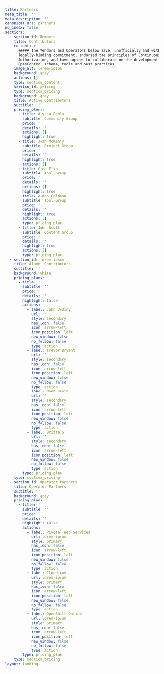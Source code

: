 ```yaml
---
title: Partners
meta_title: ''
meta_description: ''
canonical_url: partners
no_index: false
sections:
  - section_id: Members
    title: Contributors
    content: >
      ##### The Vendors and Operators below have, unofficially and without any
      legally-binding commitment, endorsed the principles of Continuous
      Authorization, and have agreed to collaborate on the development of the
      OpenControl schema, tools and best practices.
    image_alt: lorem-ipsum
    background: gray
    actions: []
    type: section_content
  - section_id: pricing
    type: section_pricing
    background: gray
    title: Active Contributors
    subtitle: ''
    pricing_plans:
      - title: Alyssa Feola
        subtitle: Community Group
        price: ''
        details: ''
        actions: []
        highlight: true
      - title: Josh McKenty
        subtitle: Project Group
        price: ''
        details: ''
        highlight: true
        actions: []
      - title: Greg Elin
        subtitle: Tool Group
        price: ''
        details: ''
        actions: []
        highlight: true
      - title: Aidan Feldman
        subtitle: Tool Group
        price: ''
        details: ''
        highlight: true
        actions: []
        type: pricing_plan
      - title: John Scott
        subtitle: Content Group
        price: ''
        details: ''
        highlight: true
        actions: []
        type: pricing_plan
  - section_id: lorem-ipsum
    title: Alumni Contributors
    subtitle: ''
    background: white
    pricing_plans:
      - title: ''
        subtitle: ''
        price: ''
        details: ''
        highlight: false
        actions:
          - label: John Jediny
            url: ''
            style: secondary
            has_icon: false
            icon: arrow-left
            icon_position: left
            new_window: false
            no_follow: false
            type: action
          - label: Trevor Bryant
            url: ''
            style: secondary
            has_icon: false
            icon: arrow-left
            icon_position: left
            new_window: false
            no_follow: false
            type: action
          - label: Noah Kunin
            url: ''
            style: secondary
            has_icon: false
            icon: arrow-left
            icon_position: left
            new_window: false
            no_follow: false
            type: action
          - label: Britta G.
            url: ''
            style: secondary
            has_icon: false
            icon: arrow-left
            icon_position: left
            new_window: false
            no_follow: false
            type: action
        type: pricing_plan
    type: section_pricing
  - section_id: Operator Partners
    title: Operator Partners
    subtitle: ''
    background: gray
    pricing_plans:
      - title: ''
        subtitle: ''
        price: ''
        details: ''
        highlight: false
        actions:
          - label: Pivotal Web Services
            url: lorem-ipsum
            style: primary
            has_icon: false
            icon: arrow-left
            icon_position: left
            new_window: false
            no_follow: false
            type: action
          - label: Cloud.gov
            url: lorem-ipsum
            style: primary
            has_icon: false
            icon: arrow-left
            icon_position: left
            new_window: false
            no_follow: false
            type: action
          - label: OpenShift Online
            url: lorem-ipsum
            style: primary
            has_icon: false
            icon: arrow-left
            icon_position: left
            new_window: false
            no_follow: false
            type: action
        type: pricing_plan
    type: section_pricing
layout: landing
---
```

